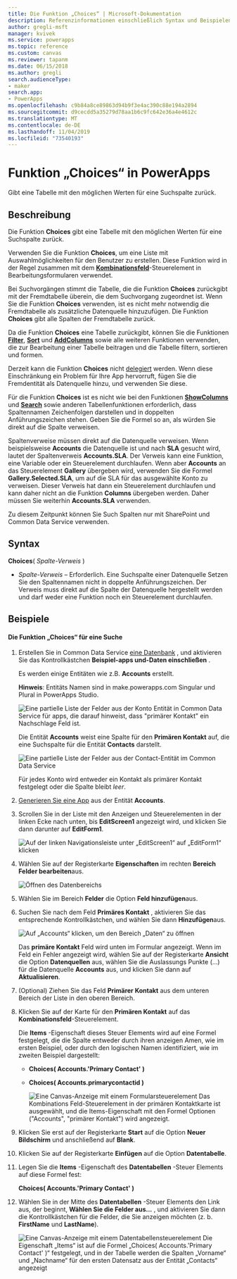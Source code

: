 ```yaml
---
title: Die Funktion „Choices“ | Microsoft-Dokumentation
description: Referenzinformationen einschließlich Syntax und Beispielen für die Funktion „Choices“ in PowerApps
author: gregli-msft
manager: kvivek
ms.service: powerapps
ms.topic: reference
ms.custom: canvas
ms.reviewer: tapanm
ms.date: 06/15/2018
ms.author: gregli
search.audienceType:
- maker
search.app:
- PowerApps
ms.openlocfilehash: c9b84a8ce89863d94b9f3e4ac390c88e194a2894
ms.sourcegitcommit: d9cecdd5a35279d78aa1b6c9fc642e36a4e4612c
ms.translationtype: MT
ms.contentlocale: de-DE
ms.lasthandoff: 11/04/2019
ms.locfileid: "73540193"
---
```

# <a name="choices-function-in-powerapps"></a>Funktion „Choices“ in PowerApps
Gibt eine Tabelle mit den möglichen Werten für eine Suchspalte zurück.

## <a name="description"></a>Beschreibung
Die Funktion **Choices** gibt eine Tabelle mit den möglichen Werten für eine Suchspalte zurück.  

Verwenden Sie die Funktion **Choices**, um eine Liste mit Auswahlmöglichkeiten für den Benutzer zu erstellen. Diese Funktion wird in der Regel zusammen mit dem [**Kombinationsfeld**](../controls/control-combo-box.md)-Steuerelement in Bearbeitungsformularen verwendet.

Bei Suchvorgängen stimmt die Tabelle, die die Funktion **Choices** zurückgibt mit der Fremdtabelle überein, die dem Suchvorgang zugeordnet ist. Wenn Sie die Funktion **Choices** verwenden, ist es nicht mehr notwendig die Fremdtabelle als zusätzliche Datenquelle hinzuzufügen. Die Funktion **Choices** gibt alle Spalten der Fremdtabelle zurück.

Da die Funktion **Choices** eine Tabelle zurückgibt, können Sie die Funktionen [**Filter**](function-filter-lookup.md), [**Sort**](function-sort.md) und [**AddColumns**](function-table-shaping.md) sowie alle weiteren Funktionen verwenden, die zur Bearbeitung einer Tabelle beitragen und die Tabelle filtern, sortieren und formen. 

Derzeit kann die Funktion **Choices** nicht [delegiert](../delegation-overview.md) werden. Wenn diese Einschränkung ein Problem für Ihre App hervorruft, fügen Sie die Fremdentität als Datenquelle hinzu, und verwenden Sie diese. 

Für die Funktion **Choices** ist es nicht wie bei den Funktionen [**ShowColumns**](function-table-shaping.md) und [**Search**](function-filter-lookup.md) sowie anderen Tabellenfunktionen erforderlich, dass Spaltennamen Zeichenfolgen darstellen und in doppelten Anführungszeichen stehen. Geben Sie die Formel so an, als würden Sie direkt auf die Spalte verweisen.

Spaltenverweise müssen direkt auf die Datenquelle verweisen. Wenn beispielsweise **Accounts** die Datenquelle ist und nach **SLA** gesucht wird, lautet der Spaltenverweis **Accounts.SLA**. Der Verweis kann eine Funktion, eine Variable oder ein Steuerelement durchlaufen. Wenn aber **Accounts** an das Steuerelement **Gallery** übergeben wird, verwenden Sie die Formel **Gallery.Selected.SLA**, um auf die SLA für das ausgewählte Konto zu verweisen. Dieser Verweis hat dann ein Steuerelement durchlaufen und kann daher nicht an die Funktion **Columns** übergeben werden. Daher müssen Sie weiterhin **Accounts.SLA** verwenden.

Zu diesem Zeitpunkt können Sie Such Spalten nur mit SharePoint und Common Data Service verwenden.

## <a name="syntax"></a>Syntax
**Choices**( *Spalte-Verweis* )

* *Spalte-Verweis* – Erforderlich.  Eine Suchspalte einer Datenquelle Setzen Sie den Spaltennamen nicht in doppelte Anführungszeichen. Der Verweis muss direkt auf die Spalte der Datenquelle hergestellt werden und darf weder eine Funktion noch ein Steuerelement durchlaufen.

## <a name="examples"></a>Beispiele

#### <a name="choices-for-a-lookup"></a>Die Funktion „Choices“ für eine Suche

1. Erstellen Sie in Common Data Service [eine Datenbank](../../../administrator/create-database.md) , und aktivieren Sie das Kontrollkästchen **Beispiel-apps und-Daten einschließen** .

    Es werden einige Entitäten wie z.B. **Accounts** erstellt.

    **Hinweis**: Entitäts Namen sind in make.powerapps.com Singular und Plural in PowerApps Studio.

    ![Eine partielle Liste der Felder aus der Konto Entität in Common Data Service für apps, die darauf hinweist, dass "primärer Kontakt" ein Nachschlage Feld ist.](media/function-choices/entity-account.png)

    Die Entität **Accounts** weist eine Spalte für den **Primären Kontakt** auf, die eine Suchspalte für die Entität **Contacts** darstellt.  

    ![Eine partielle Liste der Felder aus der Contact-Entität im Common Data Service](media/function-choices/entity-contact.png)

    Für jedes Konto wird entweder ein Kontakt als primärer Kontakt festgelegt oder die Spalte bleibt *leer*.

1. [Generieren Sie eine App](../data-platform-create-app.md) aus der Entität **Accounts**.

1. Scrollen Sie in der Liste mit den Anzeigen und Steuerelementen in der linken Ecke nach unten, bis **EditScreen1** angezeigt wird, und klicken Sie dann darunter auf **EditForm1**.

    ![Auf der linken Navigationsleiste unter „EditScreen1“ auf „EditForm1“ klicken](media/function-choices/select-editform.png)

1. Wählen Sie auf der Registerkarte **Eigenschaften** im rechten **Bereich Felder bearbeiten**aus.

    ![Öffnen des Datenbereichs](media/function-choices/open-data-pane.png)

1. Wählen Sie im Bereich **Felder** die Option **Feld hinzufügen**aus.

1. Suchen Sie nach dem Feld **Primäres Kontakt** , aktivieren Sie das entsprechende Kontrollkästchen, und wählen Sie dann **Hinzufügen**aus.

    ![Auf „Accounts“ klicken, um den Bereich „Daten“ zu öffnen](media/function-choices/field-list.png)

    Das **primäre Kontakt** Feld wird unten im Formular angezeigt. Wenn im Feld ein Fehler angezeigt wird, wählen Sie auf der Registerkarte **Ansicht** die Option **Datenquellen** aus, wählen Sie die Auslassungs Punkte (...) für die Datenquelle **Accounts** aus, und klicken Sie dann auf **Aktualisieren**.

1. (Optional) Ziehen Sie das Feld **Primärer Kontakt** aus dem unteren Bereich der Liste in den oberen Bereich.

1. Klicken Sie auf der Karte für den **Primären Kontakt** auf das **Kombinationsfeld**-Steuerelement.

    Die **Items** -Eigenschaft dieses Steuer Elements wird auf eine Formel festgelegt, die die Spalte entweder durch ihren anzeigen Amen, wie im ersten Beispiel, oder durch den logischen Namen identifiziert, wie im zweiten Beispiel dargestellt:

   - **Choices( Accounts.'Primary Contact' )**
   - **Choices( Accounts.primarycontactid )**

     ![Eine Canvas-Anzeige mit einem Formularsteuerelement Das Kombinations Feld-Steuerelement in der primären Kontaktkarte ist ausgewählt, und die Items-Eigenschaft mit den Formel Optionen ("Accounts", "primärer Kontakt") wird angezeigt.](media/function-choices/accounts-primary-contact.png)

1. Klicken Sie erst auf der Registerkarte **Start** auf die Option **Neuer Bildschirm** und anschließend auf **Blank**.

1. Klicken Sie auf der Registerkarte **Einfügen** auf die Option **Datentabelle**.

1. Legen Sie die **Items** -Eigenschaft des **Datentabellen** -Steuer Elements auf diese Formel fest:

     **Choices( Accounts.'Primary Contact' )**

1. Wählen Sie in der Mitte des **Datentabellen** -Steuer Elements den Link aus, der beginnt, **Wählen Sie die Felder aus...** , und aktivieren Sie dann die Kontrollkästchen für die Felder, die Sie anzeigen möchten (z. b. **FirstName** und **LastName**).

     ![Eine Canvas-Anzeige mit einem Datentabellensteuerelement Die Eigenschaft „Items“ ist auf die Formel „Choices( Accounts.'Primary Contact' )“ festgelegt, und in der Tabelle werden die Spalten „Vorname“ und „Nachname“ für den ersten Datensatz aus der Entität „Contacts“ angezeigt](media/function-choices/full-accounts-pc.png)
